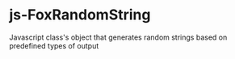 # js-FoxRandomString
Javascript class's object that generates random strings based on predefined types of output
